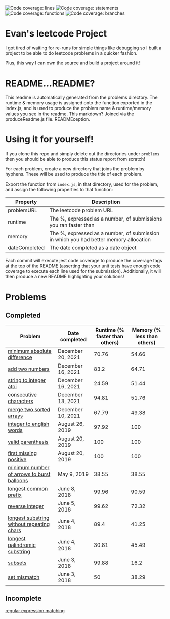![Code coverage: lines](https://img.shields.io/badge/lines-100%25-brightgreen?logo=jest "lines") ![Code coverage: statements](https://img.shields.io/badge/statements-100%25-brightgreen?logo=jest "statements") ![Code coverage: functions](https://img.shields.io/badge/functions-100%25-brightgreen?logo=jest "functions") ![Code coverage: branches](https://img.shields.io/badge/branches-100%25-brightgreen?logo=jest "branches")   
# Evan's leetcode Project

I got tired of waiting for re-runs for simple things like debugging so I built a project to be able to do leetcode problems in a quicker fashion.

Plus, this way I can own the source and build a project around it!

# README...README?

This readme is automatically generated from the problems directory. The runtime & memory usage is assigned onto the function exported in the index.js, and is used to produce the problem name & runtime/memory values you see in the readme. This markdown? Joined via the produceReadme.js file. READMEception.

# Using it for yourself!

If you clone this repo and simply delete out the directories under `problems` then you should be able to produce this status report from scratch!

For each problem, create a new directory that joins the problem by hyphens. These will be used to produce the title of each problem.

Export the function from `index.js`, in that directory, used for the problem, and assign the following properties to that function:

| Property | Description |
| -------- | ----------- |
| problemURL | The leetcode problem URL |
| runtime    | The %, expressed as a number, of submissions you ran faster than |
| memory     | The %, expressed as a number, of submission in which you had better memory allocation |
| dateCompleted | The date completed as a date object |

Each commit will execute jest code coverage to produce the coverage tags at the top of the README (asserting that your unit tests have enough code coverage to execute each line used for the submission). Additionally, it will then produce a new README highlighting your solutions!
  
# Problems  
## Completed  
| Problem | Date completed | Runtime (% faster than others) | Memory (% less than others) |
| ------- | -------------- | ------------------------------ | --------------------------- |
| [minimum absolute difference](https://leetcode.com/problems/minimum-absolute-difference/) | December 20, 2021 | 70.76 | 54.66 |
| [add two numbers](https://leetcode.com/problems/add-two-numbers/) | December 16, 2021 | 83.2 | 64.71 |
| [string to integer atoi](https://leetcode.com/problems/string-to-integer-atoi/) | December 16, 2021 | 24.59 | 51.44 |
| [consecutive characters](https://leetcode.com/problems/consecutive-characters/) | December 13, 2021 | 94.81 | 51.76 |
| [merge two sorted arrays](https://leetcode.com/problems/merge-two-sorted-lists/) | December 10, 2021 | 67.79 | 49.38 |
| [integer to english words](https://leetcode.com/problems/integer-to-english-words/) | August 26, 2019 | 97.92 | 100 |
| [valid parenthesis](https://leetcode.com/problems/valid-parentheses/) | August 20, 2019 | 100 | 100 |
| [first missing positive](https://leetcode.com/problems/first-missing-positive/) | August 20, 2019 | 100 | 100 |
| [minimum number of arrows to burst balloons](https://leetcode.com/problems/minimum-number-of-arrows-to-burst-balloons/) | May 9, 2019 | 38.55 | 38.55 |
| [longest common prefix](https://leetcode.com/problems/longest-common-prefix/) | June 8, 2018 | 99.96 | 90.59 |
| [reverse integer](https://leetcode.com/problems/reverse-integer/) | June 5, 2018 | 99.62 | 72.32 |
| [longest substring without repeating chars](https://leetcode.com/problems/longest-substring-without-repeating-characters/) | June 4, 2018 | 89.4 | 41.25 |
| [longest palindromic substring](https://leetcode.com/problems/longest-palindromic-substring/) | June 4, 2018 | 30.81 | 45.49 |
| [subsets](https://leetcode.com/problems/subsets/) | June 3, 2018 | 99.88 | 16.2 |
| [set mismatch](https://leetcode.com/problems/set-mismatch/) | June 3, 2018 | 50 | 38.29 |
  
## Incomplete  
[regular expression matching]()  
